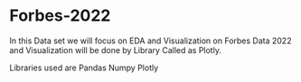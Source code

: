 # Forbes-2022
In this Data set we will focus on EDA and Visualization on Forbes Data 2022 and Visualization will be done by Library Called as Plotly.

Libraries used are Pandas Numpy Plotly
